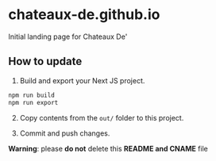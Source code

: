 # chateaux-de.github.io

Initial landing page for Chateaux De'

## How to update

1. Build and export your Next JS project.

```bash
npm run build
npm run export
```

2. Copy contents from the `out/` folder to this project.

3. Commit and push changes.

**Warning**: please **do not** delete this **README and CNAME** file
